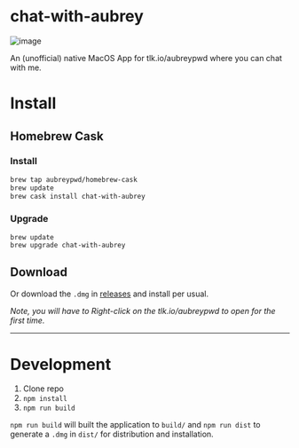# chat-with-aubrey

![image](https://user-images.githubusercontent.com/1753298/126911319-6641501f-57f9-4970-a4a6-5902ae4074e7.png)

An (unofficial) native MacOS App for tlk.io/aubreypwd where you can chat with me.

# Install

## Homebrew Cask

### Install

```bash
brew tap aubreypwd/homebrew-cask
brew update
brew cask install chat-with-aubrey
```

### Upgrade

```
brew update
brew upgrade chat-with-aubrey
```

## Download

Or download the `.dmg` in [releases](https://github.com/aubreypwd/chat-with-aubrey-mac/releases/latest) and install per usual.

*_Note, you will have to Right-click on the tlk.io/aubreypwd to open for the first time._*

---

# Development

1. Clone repo
2. `npm install`
3. `npm run build`

`npm run build` will built the application to `build/` and  `npm run dist` to generate a `.dmg` in `dist/` for distribution and installation.
